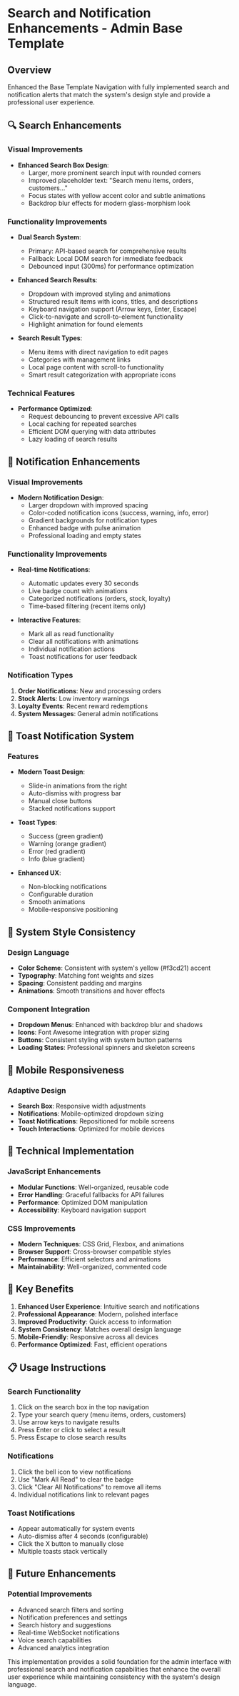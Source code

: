 # Search and Notification Enhancements - Admin Base Template

## Overview
Enhanced the Base Template Navigation with fully implemented search and notification alerts that match the system's design style and provide a professional user experience.

## 🔍 Search Enhancements

### Visual Improvements
- **Enhanced Search Box Design**: 
  - Larger, more prominent search input with rounded corners
  - Improved placeholder text: "Search menu items, orders, customers..."
  - Focus states with yellow accent color and subtle animations
  - Backdrop blur effects for modern glass-morphism look

### Functionality Improvements
- **Dual Search System**:
  - Primary: API-based search for comprehensive results
  - Fallback: Local DOM search for immediate feedback
  - Debounced input (300ms) for performance optimization

- **Enhanced Search Results**:
  - Dropdown with improved styling and animations
  - Structured result items with icons, titles, and descriptions
  - Keyboard navigation support (Arrow keys, Enter, Escape)
  - Click-to-navigate and scroll-to-element functionality
  - Highlight animation for found elements

- **Search Result Types**:
  - Menu items with direct navigation to edit pages
  - Categories with management links
  - Local page content with scroll-to functionality
  - Smart result categorization with appropriate icons

### Technical Features
- **Performance Optimized**:
  - Request debouncing to prevent excessive API calls
  - Local caching for repeated searches
  - Efficient DOM querying with data attributes
  - Lazy loading of search results

## 🔔 Notification Enhancements

### Visual Improvements
- **Modern Notification Design**:
  - Larger dropdown with improved spacing
  - Color-coded notification icons (success, warning, info, error)
  - Gradient backgrounds for notification types
  - Enhanced badge with pulse animation
  - Professional loading and empty states

### Functionality Improvements
- **Real-time Notifications**:
  - Automatic updates every 30 seconds
  - Live badge count with animations
  - Categorized notifications (orders, stock, loyalty)
  - Time-based filtering (recent items only)

- **Interactive Features**:
  - Mark all as read functionality
  - Clear all notifications with animations
  - Individual notification actions
  - Toast notifications for user feedback

### Notification Types
1. **Order Notifications**: New and processing orders
2. **Stock Alerts**: Low inventory warnings
3. **Loyalty Events**: Recent reward redemptions
4. **System Messages**: General admin notifications

## 🎨 Toast Notification System

### Features
- **Modern Toast Design**:
  - Slide-in animations from the right
  - Auto-dismiss with progress bar
  - Manual close buttons
  - Stacked notifications support

- **Toast Types**:
  - Success (green gradient)
  - Warning (orange gradient)  
  - Error (red gradient)
  - Info (blue gradient)

- **Enhanced UX**:
  - Non-blocking notifications
  - Configurable duration
  - Smooth animations
  - Mobile-responsive positioning

## 🎯 System Style Consistency

### Design Language
- **Color Scheme**: Consistent with system's yellow (#f3cd21) accent
- **Typography**: Matching font weights and sizes
- **Spacing**: Consistent padding and margins
- **Animations**: Smooth transitions and hover effects

### Component Integration
- **Dropdown Menus**: Enhanced with backdrop blur and shadows
- **Icons**: Font Awesome integration with proper sizing
- **Buttons**: Consistent styling with system button patterns
- **Loading States**: Professional spinners and skeleton screens

## 📱 Mobile Responsiveness

### Adaptive Design
- **Search Box**: Responsive width adjustments
- **Notifications**: Mobile-optimized dropdown sizing
- **Toast Notifications**: Repositioned for mobile screens
- **Touch Interactions**: Optimized for mobile devices

## 🔧 Technical Implementation

### JavaScript Enhancements
- **Modular Functions**: Well-organized, reusable code
- **Error Handling**: Graceful fallbacks for API failures
- **Performance**: Optimized DOM manipulation
- **Accessibility**: Keyboard navigation support

### CSS Improvements
- **Modern Techniques**: CSS Grid, Flexbox, and animations
- **Browser Support**: Cross-browser compatible styles
- **Performance**: Efficient selectors and animations
- **Maintainability**: Well-organized, commented code

## 🚀 Key Benefits

1. **Enhanced User Experience**: Intuitive search and notifications
2. **Professional Appearance**: Modern, polished interface
3. **Improved Productivity**: Quick access to information
4. **System Consistency**: Matches overall design language
5. **Mobile-Friendly**: Responsive across all devices
6. **Performance Optimized**: Fast, efficient operations

## 📋 Usage Instructions

### Search Functionality
1. Click on the search box in the top navigation
2. Type your search query (menu items, orders, customers)
3. Use arrow keys to navigate results
4. Press Enter or click to select a result
5. Press Escape to close search results

### Notifications
1. Click the bell icon to view notifications
2. Use "Mark All Read" to clear the badge
3. Click "Clear All Notifications" to remove all items
4. Individual notifications link to relevant pages

### Toast Notifications
- Appear automatically for system events
- Auto-dismiss after 4 seconds (configurable)
- Click the X button to manually close
- Multiple toasts stack vertically

## 🔄 Future Enhancements

### Potential Improvements
- Advanced search filters and sorting
- Notification preferences and settings
- Search history and suggestions
- Real-time WebSocket notifications
- Voice search capabilities
- Advanced analytics integration

This implementation provides a solid foundation for the admin interface with professional search and notification capabilities that enhance the overall user experience while maintaining consistency with the system's design language.
